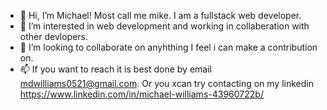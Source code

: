 - 👋 Hi, I’m Michael! Most call me mike. I am a fullstack web developer.
- 👀 I’m interested in web development and working in collaberation with other devlopers. 
- 💞️ I’m looking to collaborate on anyhthing I feel i can make a contribution on.
- 📫 If you want to reach it is best done by email mdwilliams0521@gmail.com. Or you xcan try contacting on my linkedin https://www.linkedin.com/in/michael-williams-43960722b/

<!---
MichaelDWilliams1/MichaelDWilliams1 is a ✨ special ✨ repository because its `README.md` (this file) appears on your GitHub profile.
You can click the Preview link to take a look at your changes.
--->
